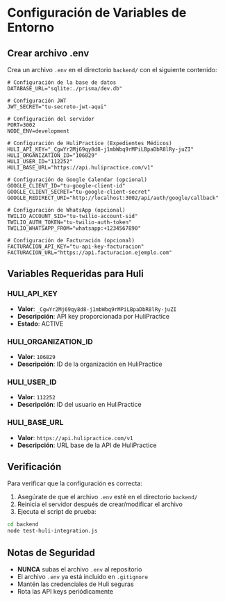 # Configuración de Variables de Entorno

## Crear archivo .env

Crea un archivo `.env` en el directorio `backend/` con el siguiente contenido:

```env
# Configuración de la base de datos
DATABASE_URL="sqlite:./prisma/dev.db"

# Configuración JWT
JWT_SECRET="tu-secreto-jwt-aqui"

# Configuración del servidor
PORT=3002
NODE_ENV=development

# Configuración de HuliPractice (Expedientes Médicos)
HULI_API_KEY="_CgwYr2Mj69qy8d8-j1mbWbq9rMPiLBpaDbR8lRy-juZI"
HULI_ORGANIZATION_ID="106829"
HULI_USER_ID="112252"
HULI_BASE_URL="https://api.hulipractice.com/v1"

# Configuración de Google Calendar (opcional)
GOOGLE_CLIENT_ID="tu-google-client-id"
GOOGLE_CLIENT_SECRET="tu-google-client-secret"
GOOGLE_REDIRECT_URI="http://localhost:3002/api/auth/google/callback"

# Configuración de WhatsApp (opcional)
TWILIO_ACCOUNT_SID="tu-twilio-account-sid"
TWILIO_AUTH_TOKEN="tu-twilio-auth-token"
TWILIO_WHATSAPP_FROM="whatsapp:+1234567890"

# Configuración de Facturación (opcional)
FACTURACION_API_KEY="tu-api-key-facturacion"
FACTURACION_URL="https://api.facturacion.ejemplo.com"
```

## Variables Requeridas para Huli

### HULI_API_KEY
- **Valor**: `_CgwYr2Mj69qy8d8-j1mbWbq9rMPiLBpaDbR8lRy-juZI`
- **Descripción**: API key proporcionada por HuliPractice
- **Estado**: ACTIVE

### HULI_ORGANIZATION_ID
- **Valor**: `106829`
- **Descripción**: ID de la organización en HuliPractice

### HULI_USER_ID
- **Valor**: `112252`
- **Descripción**: ID del usuario en HuliPractice

### HULI_BASE_URL
- **Valor**: `https://api.hulipractice.com/v1`
- **Descripción**: URL base de la API de HuliPractice

## Verificación

Para verificar que la configuración es correcta:

1. Asegúrate de que el archivo `.env` esté en el directorio `backend/`
2. Reinicia el servidor después de crear/modificar el archivo
3. Ejecuta el script de prueba:

```bash
cd backend
node test-huli-integration.js
```

## Notas de Seguridad

- **NUNCA** subas el archivo `.env` al repositorio
- El archivo `.env` ya está incluido en `.gitignore`
- Mantén las credenciales de Huli seguras
- Rota las API keys periódicamente 